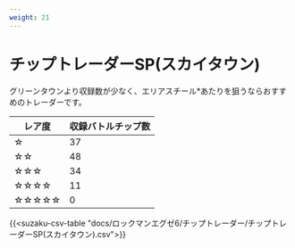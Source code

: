 ```yaml
---
weight: 21
---
```


# チップトレーダーSP(スカイタウン)

グリーンタウンより収録数が少なく、エリアスチール*あたりを狙うならおすすめのトレーダーです。

| レア度 | 収録バトルチップ数 |
| ------ | ------------------ |
| ☆      | 37                 |
| ☆☆     | 48                 |
| ☆☆☆    | 34                 |
| ☆☆☆☆   | 11                 |
| ☆☆☆☆☆  | 0                  |

{{<suzaku-csv-table "docs/ロックマンエグゼ6/チップトレーダー/チップトレーダーSP(スカイタウン).csv">}}
